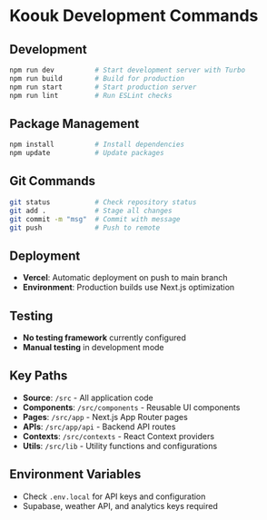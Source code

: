 # Koouk Development Commands

## Development
```bash
npm run dev          # Start development server with Turbo
npm run build        # Build for production
npm run start        # Start production server
npm run lint         # Run ESLint checks
```

## Package Management
```bash
npm install          # Install dependencies
npm update           # Update packages
```

## Git Commands
```bash
git status           # Check repository status
git add .            # Stage all changes
git commit -m "msg"  # Commit with message
git push             # Push to remote
```

## Deployment
- **Vercel**: Automatic deployment on push to main branch
- **Environment**: Production builds use Next.js optimization

## Testing
- **No testing framework** currently configured
- **Manual testing** in development mode

## Key Paths
- **Source**: `/src` - All application code
- **Components**: `/src/components` - Reusable UI components
- **Pages**: `/src/app` - Next.js App Router pages
- **APIs**: `/src/app/api` - Backend API routes
- **Contexts**: `/src/contexts` - React Context providers
- **Utils**: `/src/lib` - Utility functions and configurations

## Environment Variables
- Check `.env.local` for API keys and configuration
- Supabase, weather API, and analytics keys required
